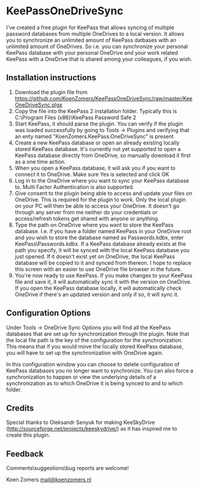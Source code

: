 # KeePassOneDriveSync

I've created a free plugin for KeePass that allows syncing of multiple password databases from multiple OneDrives to a local version. It allows you to synchronize an unlimited amount of KeePass datbases with an unlimited amount of OneDrives. So i.e. you can synchronize your personal KeePass database with your personal OneDrive and your work related KeePass with a OneDrive that is shared among your colleagues, if you wish.

## Installation instructions

1. Download the plugin file from https://github.com/KoenZomers/KeePassOneDriveSync/raw/master/KeeOneDriveSync.plgx
2. Copy the file into the KeePass 2 installation folder. Typically this is C:\Program Files (x86)\KeePass Password Safe 2
3. Start KeePass, it should parse the plugin. You can verify if the plugin was loaded successfully by going to Tools -> Plugins and verifying that an enty named "KoenZomers.KeePass.OneDriveSync" is present
4. Create a new KeePass database or open an already existing locally stored KeePass database. It's currently not yet supported to open a KeePass database directly from OneDrive, so manually download it first as a one time action.
5. When you open a KeePass database, it will ask you if you want to connect it to OneDrive. Make sure Yes is selected and click OK
6. Log in to the OneDrive where you want to sync your KeePass database to. Multi Factor Authentication is also supported.
7. Give consent to the plugin being able to access and update your files on OneDrive. This is required for the plugin to work. Only the local plugin on your PC will then be able to access your OneDrive. It doesn't go through any server from me neither do your credentials or access/refresh tokens get shared with anyone or anything.
8. Type the path on OneDrive where you want to store the KeePass database. I.e. if you have a folder named KeePass in your OneDrive root and you wish to store the database named as Passwords.kdbx, enter KeePass\Passwords.kdbx. If a KeePass database already exists at the path you specify, it will be synced with the local KeePass database you just opened. If it doesn't exist yet on OneDrive, the local KeePass database will be copied to it and synced from thereon. I hope to replace this screen with an easier to use OneDrive file browser in the future.
9. You're now ready to use KeePass. If you make changes to your KeePass file and save it, it will automatically sync it with the version on OneDrive. If you open the KeePass database locally, it will automatically check OneDrive if there's an updated version and only if so, it will sync it.

## Configuration Options

Under Tools -> OneDrive Sync Options you will find all the KeePass databases that are set up for synchronization through the plugin. Note that the local file path is the key of the configuration for the synchronization. This means that if you would move the locally stored KeePass database, you will have to set up the synchronization with OneDrive again.

In this configuration window you can choose to delete configuration of KeePass databases you no longer want to synchronize. You can also force a synchronization to happen or view the underlying details of a synchronization as to which OneDrive it is being synced to and to which folder.

## Credits

Special thanks to Oleksandr Senyuk for making KeeSkyDrive (http://sourceforge.net/projects/keeskydrive/) as it has inspired me to create this plugin.

## Feedback

Comments\suggestions\bug reports are welcome!

Koen Zomers
mail@koenzomers.nl

